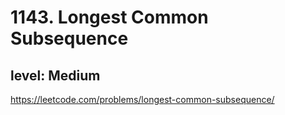 # 1143. Longest Common Subsequence
## level: Medium

https://leetcode.com/problems/longest-common-subsequence/
